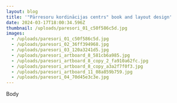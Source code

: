 ```yaml
---
layout: blog
title: '"Pārresoru kordinācijas centrs" book and layout design'
date: 2024-03-17T18:00:34.596Z
thumbnail: /uploads/paresori_01_c50f586c5d.jpg
images:
  - /uploads/paresori_01_c50f586c5d.jpg
  - /uploads/paresori_02_36ff394968.jpg
  - /uploads/paresori_03_120a3241d5.jpg
  - /uploads/paresori_artboard_8_581cb6a985.jpg
  - /uploads/paresori_artboard_8_copy_2_fa910a62fc.jpg
  - /uploads/paresori_artboard_8_copy_a3a2f7f0f3.jpg
  - /uploads/paresori_artboard_11_08a859b759.jpg
  - /uploads/paresori_04_70d45e3c3e.jpg
---
```

Body
